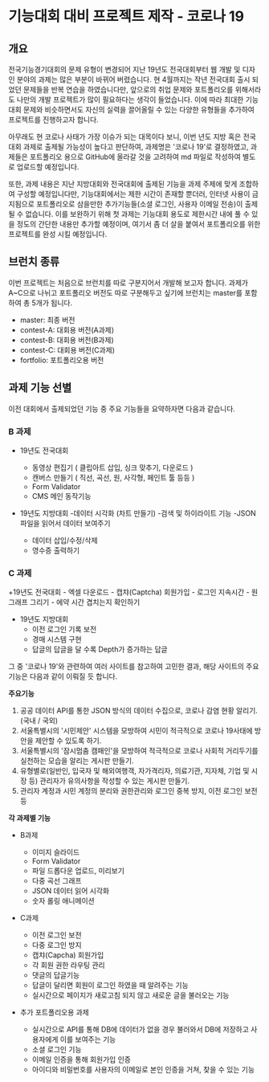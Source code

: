 # 기능대회 대비 프로젝트 제작 - 코로나 19

## 개요

전국기능경기대회의 문제 유형이 변경되어 지난 19년도 전국대회부터 웹 개발 및 디자인 분야의 과제는 많은 부분이 바뀌어 버렸습니다.
현 4월까지는 작년 전국대회 출시 되었던 문제들을 반복 연습을 하였습니다만, 앞으로의 취업 문제와 포트폴리오를 위해서라도 나만의
개발 프로젝트가 많이 필요하다는 생각이 들었습니다. 이에 따라 최대한 기능대회 문제와 비슷하면서도 자신의 실력을 끌어올릴 수 있는
다양한 유형들을 추가하여 프로젝트를 진행하고자 합니다. 

아무래도 현 코로나 사태가 가장 이슈가 되는 대목이다 보니, 이번 년도 지방 혹은 전국대회 과제로 출제될 가능성이 높다고 판단하여,
과제명은 '코로나 19'로 결정하였고, 과제들은 포트폴리오 용으로 GitHub에 올라갈 것을 고려하여 md 파일로 작성하여 별도로 업로드할
예정입니다. 

또한, 과제 내용은 지난 지방대회와 전국대회에 출제된 기능을 과제 주제에 맞게 조합하여 구성할 예정입니다만, 기능대회에서는 제한 시간이
존재할 뿐더러, 인터넷 사용이 금지됨으로 포트폴리오로 삼을만한 추가기능들(소셜 로그인, 사용자 이메일 전송)이 출제될 수 없습니다. 이를 보완하기
위해 첫 과제는 기능대회 용도로 제한시간 내에 풀 수 있을 정도의 간단한 내용만 추가할 예정이며, 여기서 좀 더 살을 붙여서 포트폴리오를 위한
프로젝트를 완성 시킬 예정입니다.

## 브런치 종류

이번 프로젝트는 처음으로 브런치를 따로 구분지어서 개발해 보고자 합니다.
과제가 A~C으로 나뉘고 포트폴리오 버전도 따로 구분해두고 싶기에 브런치는 master를 포함하여 총 5개가 됩니다.

* master: 최종 버전
* contest-A: 대회용 버전(A과제)
* contest-B: 대회용 버전(B과제)
* contest-C: 대회용 버전(C과제)
* fortfolio: 포트폴리오용 버전


## 과제 기능 선별

이전 대회에서 출제되었던 기능 중 주요 기능들을 요약하자면 다음과 같습니다.

### B 과제

+ 19년도 전국대회
    - 동영상 편집기 ( 클립아트 삽입, 싱크 맞추기, 다운로드 )
    - 캔버스 만들기 ( 직선, 곡선, 원, 사각형, 페인트 툴 등등 )
    - Form Validator
    - CMS 메인 동작기능

+ 19년도 지방대회
    -데이터 시각화 (차트 만들기)
    -검색 및 하이라이트 기능
    -JSON 파일을 읽어서 데이터 보여주기
    - 데이터 삽입/수정/삭제
    - 영수증 출력하기


### C 과제

+19년도 전국대회
    - 엑셀 다운로드
    - 캡챠(Captcha) 회원가입
    - 로그인 지속시간
    - 원 그래프 그리기
    - 에약 시간 겹치는지 확인하기

+ 19년도 지방대회
    - 이전 로그인 기록 보전
    - 경매 시스템 구현
    - 답글의 답글을 달 수록 Depth가 증가하는 답글

그 중 '코로나 19'와 관련하여 여러 사이트를 참고하여 고민한 결과, 해당 사이트의 주요 기능은 다음과 같이 이뤄질 듯 합니다.


**주요기능**

1. 공공 데이터 API를 통한 JSON 방식의 데이터 수집으로, 코로나 감염 현황 알리기. (국내 / 국외)
2. 서울특별시의 '시민제안' 시스템을 모방하여 시민이 적극적으로 코로나 19사태에 방안을 제안할 수 있도록 하기.
3. 서울특별시의 '잠시멈춤 캠패인'을 모방하여 적극적으로 코로나 사회적 거리두기를 실천하는 모습을 알리는 게시판 만들기.
4. 유형별로(일반인, 입국자 및 해외여행객, 자가격리자, 의료기관, 지자체, 기업 및 시장 등) 관리자가 유의사항을 작성할 수 있는 게시판 만들기.
5. 관리자 계정과 시민 계정의 분리와 권한관리와 로그인 중복 방지, 이전 로그인 보전 등


**각 과제별 기능**
+ B과제
    - 이미지 슬라이드
    - Form Validator
    - 파일 드롭다운 업로드, 미리보기
    - 다중 곡선 그래프
    - JSON 데이터 읽어 시각화
    - 숫자 롤링 애니메이션

+ C과제
    - 이전 로그인 보전
    - 다중 로그인 방지
    - 캡챠(Capcha) 회원가입
    - 각 회원 권한 라우팅 관리
    - 댓글의 답글기능
    - 답글이 달리면 회원이 로그인 하였을 때 알려주는 기능
    - 실시간으로 페이지가 새로고침 되지 않고 새로운 글을 불러오는 기능

+ 추가 포트폴리오용 과제
    - 실시간으로 API를 통해 DB에 데이터가 없을 경우 불러와서 DB에 저장하고 사용자에게 이를 보여주는 기능
    - 소셜 로그인 기능
    - 이메일 인증을 통해 회원가입 인증
    - 아이디와 비밀번호를 사용자의 이메일로 본인 인증을 거쳐, 찾을 수 있는 기능

